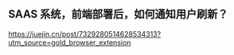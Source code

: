 ## SAAS 系统，前端部署后，如何通知用户刷新？

https://juejin.cn/post/7329280514628534313?utm_source=gold_browser_extension
